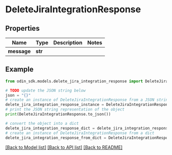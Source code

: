 # DeleteJiraIntegrationResponse


## Properties

Name | Type | Description | Notes
------------ | ------------- | ------------- | -------------
**message** | **str** |  | 

## Example

```python
from odin_sdk.models.delete_jira_integration_response import DeleteJiraIntegrationResponse

# TODO update the JSON string below
json = "{}"
# create an instance of DeleteJiraIntegrationResponse from a JSON string
delete_jira_integration_response_instance = DeleteJiraIntegrationResponse.from_json(json)
# print the JSON string representation of the object
print(DeleteJiraIntegrationResponse.to_json())

# convert the object into a dict
delete_jira_integration_response_dict = delete_jira_integration_response_instance.to_dict()
# create an instance of DeleteJiraIntegrationResponse from a dict
delete_jira_integration_response_from_dict = DeleteJiraIntegrationResponse.from_dict(delete_jira_integration_response_dict)
```
[[Back to Model list]](../README.md#documentation-for-models) [[Back to API list]](../README.md#documentation-for-api-endpoints) [[Back to README]](../README.md)


